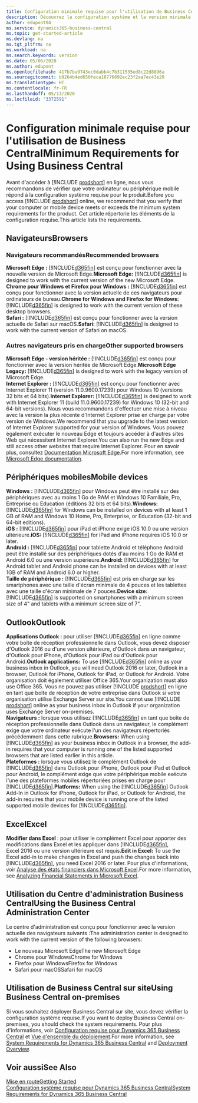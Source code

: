 ```yaml
---
title: Configuration minimale requise pour l'utilisation de Business Central | Microsoft Docs
description: Découvrez la configuration système et la version minimale nécessaires à l'utilisation de Business Central en ligne.
author: edupont04
ms.service: dynamics365-business-central
ms.topic: get-started-article
ms.devlang: na
ms.tgt_pltfrm: na
ms.workload: na
ms.search.keywords: version
ms.date: 05/06/2020
ms.author: edupont
ms.openlocfilehash: 417b7ba9743ec0dabb4c7b311535ed8c22d8896a
ms.sourcegitcommit: b9264b4ed650feca18776892ec23f2aa7ec43e20
ms.translationtype: HT
ms.contentlocale: fr-FR
ms.lasthandoff: 05/13/2020
ms.locfileid: "3372591"
---
```

# <a name="minimum-requirements-for-using-business-central"></a><span data-ttu-id="c2b4a-103">Configuration minimale requise pour l'utilisation de Business Central</span><span class="sxs-lookup"><span data-stu-id="c2b4a-103">Minimum Requirements for Using Business Central</span></span>
<span data-ttu-id="c2b4a-104">Avant d'accéder à [!INCLUDE [prodshort](includes/prodshort.md)] en ligne, nous vous recommandons de vérifier que votre ordinateur ou périphérique mobile répond à la configuration système requise pour le produit.</span><span class="sxs-lookup"><span data-stu-id="c2b4a-104">Before you access [!INCLUDE [prodshort](includes/prodshort.md)] online, we recommend that you verify that your computer or mobile device meets or exceeds the minimum system requirements for the product.</span></span> <span data-ttu-id="c2b4a-105">Cet article répertorie les éléments de la configuration requise.</span><span class="sxs-lookup"><span data-stu-id="c2b4a-105">This article lists the requirements.</span></span>  

## <a name="browsers"></a><span data-ttu-id="c2b4a-106">Navigateurs</span><span class="sxs-lookup"><span data-stu-id="c2b4a-106">Browsers</span></span>

### <a name="recommended-browsers"></a><span data-ttu-id="c2b4a-107">Navigateurs recommandés</span><span class="sxs-lookup"><span data-stu-id="c2b4a-107">Recommended browsers</span></span>

<span data-ttu-id="c2b4a-108">**Microsoft Edge :** [!INCLUDE[d365fin](includes/d365fin_md.md)] est conçu pour fonctionner avec la nouvelle version de Microsoft Edge.</span><span class="sxs-lookup"><span data-stu-id="c2b4a-108">**Microsoft Edge:** [!INCLUDE[d365fin](includes/d365fin_md.md)] is designed to work with the current version of the new Microsoft Edge.</span></span>  
<span data-ttu-id="c2b4a-109">**Chrome pour Windows et Firefox pour Windows :** [!INCLUDE[d365fin](includes/d365fin_md.md)] est conçu pour fonctionner avec la version actuelle de ces navigateurs pour ordinateurs de bureau.</span><span class="sxs-lookup"><span data-stu-id="c2b4a-109">**Chrome for Windows and Firefox for Windows:** [!INCLUDE[d365fin](includes/d365fin_md.md)] is designed to work with the current version of these desktop browsers.</span></span>  
<span data-ttu-id="c2b4a-110">**Safari :** [!INCLUDE[d365fin](includes/d365fin_md.md)] est conçu pour fonctionner avec la version actuelle de Safari sur macOS.</span><span class="sxs-lookup"><span data-stu-id="c2b4a-110">**Safari:** [!INCLUDE[d365fin](includes/d365fin_md.md)] is designed to work with the current version of Safari on macOS.</span></span>  

### <a name="other-supported-browsers"></a><span data-ttu-id="c2b4a-111">Autres navigateurs pris en charge</span><span class="sxs-lookup"><span data-stu-id="c2b4a-111">Other supported browsers</span></span>

<span data-ttu-id="c2b4a-112">**Microsoft Edge - version héritée :** [!INCLUDE[d365fin](includes/d365fin_md.md)] est conçu pour fonctionner avec la version héritée de Microsoft Edge.</span><span class="sxs-lookup"><span data-stu-id="c2b4a-112">**Microsoft Edge Legacy:** [!INCLUDE[d365fin](includes/d365fin_md.md)] is designed to work with the legacy version of Microsoft Edge.</span></span>  
<span data-ttu-id="c2b4a-113">**Internet Explorer :** [!INCLUDE[d365fin](includes/d365fin_md.md)] est conçu pour fonctionner avec Internet Explorer 11 (version 11.0.9600.17239) pour Windows 10 (versions 32 bits et 64 bits).</span><span class="sxs-lookup"><span data-stu-id="c2b4a-113">**Internet Explorer:** [!INCLUDE[d365fin](includes/d365fin_md.md)] is designed to work with Internet Explorer 11 (build 11.0.9600.17239) for Windows 10 (32-bit and 64-bit versions).</span></span> <span data-ttu-id="c2b4a-114">Nous vous recommandons d'effectuer une mise à niveau avec la version la plus récente d'Internet Explorer prise en charge par votre version de Windows.</span><span class="sxs-lookup"><span data-stu-id="c2b4a-114">We recommend that you upgrade to the latest version of Internet Explorer supported for your version of Windows.</span></span> <span data-ttu-id="c2b4a-115">Vous pouvez également exécuter le nouveau Edge et toujours accéder à d'autres sites Web qui nécessitent Internet Explorer.</span><span class="sxs-lookup"><span data-stu-id="c2b4a-115">You can also run the new Edge and still access other websites that require Internet Explorer.</span></span> <span data-ttu-id="c2b4a-116">Pour en savoir plus, consultez [Documentation Microsoft Edge](/deployedge/edge-ie-mode).</span><span class="sxs-lookup"><span data-stu-id="c2b4a-116">For more information, see [Microsoft Edge documentation](/deployedge/edge-ie-mode).</span></span>

## <a name="mobile-devices"></a><span data-ttu-id="c2b4a-117">Périphériques mobiles</span><span class="sxs-lookup"><span data-stu-id="c2b4a-117">Mobile devices</span></span>
<span data-ttu-id="c2b4a-118">**Windows :** [!INCLUDE[d365fin](includes/d365fin_md.md)] pour Windows peut être installé sur des périphériques avec au moins 1 Go de RAM et Windows 10 Familiale, Pro, Entreprise ou Education (éditions 32 bits et 64 bits).</span><span class="sxs-lookup"><span data-stu-id="c2b4a-118">**Windows:** [!INCLUDE[d365fin](includes/d365fin_md.md)] for Windows can be installed on devices with at least 1 GB of RAM and Windows 10 Home, Pro, Enterprise, or Education (32-bit and 64-bit editions).</span></span>  
<span data-ttu-id="c2b4a-119">**iOS :** [!INCLUDE[d365fin](includes/d365fin_md.md)] pour iPad et iPhone exige iOS 10.0 ou une version ultérieure.</span><span class="sxs-lookup"><span data-stu-id="c2b4a-119">**iOS:** [!INCLUDE[d365fin](includes/d365fin_md.md)] for iPad and iPhone requires iOS 10.0 or later.</span></span>  
<span data-ttu-id="c2b4a-120">**Android :** [!INCLUDE[d365fin](includes/d365fin_md.md)] pour tablette Android et téléphone Android peut être installé sur des périphériques dotés d'au moins 1 Go de RAM et Android 6.0 ou une version supérieure.</span><span class="sxs-lookup"><span data-stu-id="c2b4a-120">**Android:** [!INCLUDE[d365fin](includes/d365fin_md.md)] for Android tablet and Android phone can be installed on devices with at least 1GB of RAM and Android 6.0 or higher.</span></span>  
<span data-ttu-id="c2b4a-121">**Taille de périphérique :** [!INCLUDE[d365fin](includes/d365fin_md.md)] est pris en charge sur les smartphones avec une taille d'écran minimale de 4 pouces et les tablettes avec une taille d'écran minimale de 7 pouces.</span><span class="sxs-lookup"><span data-stu-id="c2b4a-121">**Device size:** [!INCLUDE[d365fin](includes/d365fin_md.md)] is supported on smartphones with a minimum screen size of 4" and tablets with a minimum screen size of 7".</span></span>  

## <a name="outlook"></a><span data-ttu-id="c2b4a-122">Outlook</span><span class="sxs-lookup"><span data-stu-id="c2b4a-122">Outlook</span></span>
<span data-ttu-id="c2b4a-123">**Applications Outlook :** pour utiliser [!INCLUDE[d365fin](includes/d365fin_md.md)] en ligne comme votre boîte de réception professionnelle dans Outlook, vous devez disposer d'Outlook 2016 ou d'une version ultérieure, d'Outlook dans un navigateur, d'Outlook pour iPhone, d'Outlook pour iPad ou d'Outlook pour Android.</span><span class="sxs-lookup"><span data-stu-id="c2b4a-123">**Outlook applications:** To use [!INCLUDE[d365fin](includes/d365fin_md.md)] online as your business inbox in Outlook, you will need Outlook 2016 or later, Outlook in a browser, Outlook for iPhone, Outlook for iPad, or Outlook for Android.</span></span> <span data-ttu-id="c2b4a-124">Votre organisation doit également utiliser Office 365.</span><span class="sxs-lookup"><span data-stu-id="c2b4a-124">Your organization must also use Office 365.</span></span> <span data-ttu-id="c2b4a-125">Vous ne pouvez pas utiliser [!INCLUDE [prodshort](includes/prodshort.md)] en ligne en tant que boîte de réception de votre entreprise dans Outlook si votre organisation utilise Exchange Server sur site.</span><span class="sxs-lookup"><span data-stu-id="c2b4a-125">You cannot use [!INCLUDE [prodshort](includes/prodshort.md)] online as your business inbox in Outlook if your organization uses Exchange Server on-premises.</span></span>  
<span data-ttu-id="c2b4a-126">**Navigateurs :** lorsque vous utilisez [!INCLUDE[d365fin](includes/d365fin_md.md)] en tant que boîte de réception professionnelle dans Outlook dans un navigateur, le complément exige que votre ordinateur exécute l'un des navigateurs répertoriés précédemment dans cette rubrique.</span><span class="sxs-lookup"><span data-stu-id="c2b4a-126">**Browsers:** When using [!INCLUDE[d365fin](includes/d365fin_md.md)] as your business inbox in Outlook in a browser, the add-in requires that your computer is running one of the listed supported browsers that are listed earlier in this article.</span></span>  
<span data-ttu-id="c2b4a-127">**Plateformes :** lorsque vous utilisez le complément Outlook de [!INCLUDE[d365fin](includes/d365fin_md.md)] dans Outlook pour iPhone, Outlook pour iPad et Outlook pour Android, le complément exige que votre périphérique mobile exécute l'une des plateformes mobiles répertoriées prises en charge pour [!INCLUDE[d365fin](includes/d365fin_md.md)].</span><span class="sxs-lookup"><span data-stu-id="c2b4a-127">**Platforms:** When using the [!INCLUDE[d365fin](includes/d365fin_md.md)] Outlook Add-In in Outlook for iPhone, Outlook for iPad, or Outlook for Android, the add-in requires that your mobile device is running one of the listed supported mobile devices for [!INCLUDE[d365fin](includes/d365fin_md.md)].</span></span>  

## <a name="excel"></a><span data-ttu-id="c2b4a-128">Excel</span><span class="sxs-lookup"><span data-stu-id="c2b4a-128">Excel</span></span>
<span data-ttu-id="c2b4a-129">**Modifier dans Excel** : pour utiliser le complément Excel pour apporter des modifications dans Excel et les appliquer dans [!INCLUDE[d365fin](includes/d365fin_md.md)], Excel 2016 ou une version ultérieure est requis.</span><span class="sxs-lookup"><span data-stu-id="c2b4a-129">**Edit in Excel:** To use the Excel add-in to make changes in Excel and push the changes back into [!INCLUDE[d365fin](includes/d365fin_md.md)], you need Excel 2016 or later.</span></span> <span data-ttu-id="c2b4a-130">Pour plus d'informations, voir [Analyse des états financiers dans Microsoft Excel](finance-analyze-excel.md).</span><span class="sxs-lookup"><span data-stu-id="c2b4a-130">For more information, see [Analyzing Financial Statements in Microsoft Excel](finance-analyze-excel.md).</span></span>  

## <a name="using-the-business-central-administration-center"></a><a name="TAC"></a> <span data-ttu-id="c2b4a-131">Utilisation du Centre d'administration Business Central</span><span class="sxs-lookup"><span data-stu-id="c2b4a-131">Using the Business Central Administration Center</span></span>
<span data-ttu-id="c2b4a-132">Le centre d'administration est conçu pour fonctionner avec la version actuelle des navigateurs suivants :</span><span class="sxs-lookup"><span data-stu-id="c2b4a-132">The administration center is designed to work with the current version of the following browsers:</span></span>
- <span data-ttu-id="c2b4a-133">Le nouveau Microsoft Edge</span><span class="sxs-lookup"><span data-stu-id="c2b4a-133">The new Microsoft Edge</span></span>
- <span data-ttu-id="c2b4a-134">Chrome pour Windows</span><span class="sxs-lookup"><span data-stu-id="c2b4a-134">Chrome for Windows</span></span>
- <span data-ttu-id="c2b4a-135">Firefox pour Windows</span><span class="sxs-lookup"><span data-stu-id="c2b4a-135">Firefox for Windows</span></span>
- <span data-ttu-id="c2b4a-136">Safari pour macOS</span><span class="sxs-lookup"><span data-stu-id="c2b4a-136">Safari for macOS</span></span>

## <a name="using-business-central-on-premises"></a><span data-ttu-id="c2b4a-137">Utilisation de Business Central sur site</span><span class="sxs-lookup"><span data-stu-id="c2b4a-137">Using Business Central on-premises</span></span>

<span data-ttu-id="c2b4a-138">Si vous souhaitez déployer Business Central sur site, vous devez vérifier la configuration système requise.</span><span class="sxs-lookup"><span data-stu-id="c2b4a-138">If you want to deploy Business Central on-premises, you should check the system requirements.</span></span> <span data-ttu-id="c2b4a-139">Pour plus d'informations, voir [Configuration requise pour Dynamics 365 Business Central](/dynamics365/business-central/dev-itpro/deployment/system-requirement-business-central) et [Vue d'ensemble du déploiement](/dynamics365/business-central/dev-itpro/deployment/deployment).</span><span class="sxs-lookup"><span data-stu-id="c2b4a-139">For more information, see [System Requirements for Dynamics 365 Business Central](/dynamics365/business-central/dev-itpro/deployment/system-requirement-business-central) and [Deployment Overview](/dynamics365/business-central/dev-itpro/deployment/deployment).</span></span>  

## <a name="see-also"></a><span data-ttu-id="c2b4a-140">Voir aussi</span><span class="sxs-lookup"><span data-stu-id="c2b4a-140">See Also</span></span>
[<span data-ttu-id="c2b4a-141">Mise en route</span><span class="sxs-lookup"><span data-stu-id="c2b4a-141">Getting Started</span></span>](product-get-started.md)  
[<span data-ttu-id="c2b4a-142">Configuration système requise pour Dynamics 365 Business Central</span><span class="sxs-lookup"><span data-stu-id="c2b4a-142">System Requirements for Dynamics 365 Business Central</span></span>](/dynamics365/business-central/dev-itpro/deployment/system-requirement-business-central)  

